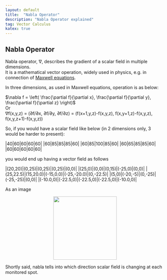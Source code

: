 ```yaml
---
layout: default
title:  "Nabla Operator"
description: "Nabla Operator explained"
tag: Vector Calculus
katex: true
---
```


## Nabla Operator

Nabla operator, $\nabla$, describes the gradient of a scalar field in multiple dimensions.  
It is a mathematical vector operation, widely used in physics, e.g. in connection of [Maxwell equations](../../../2022/04/28/maxwell-equations).

In three dimensions, as used in Maxwell equations, operation is as below:

$\nabla f = \left( \frac{\partial f}{\partial x}, \frac{\partial f}{\partial y}, \frac{\partial f}{\partial z} \right)$  
Or  
∇f(x,y,z) = (∂f/∂x, ∂f/∂y, ∂f/∂z)
       = (f(x+1,y,z)-f(x,y,z), f(x,y+1,z)-f(x,y,z), f(x,y,z+1)-f(x,y,z))

So, if you would have a scalar field like below (in 2 dimensions only, 3 would be harder to present):  

|40|60|60|60|60|
|60|85|85|85|60|
|60|85|100|85|60|
|60|65|85|85|60|
|60|60|60|60|60|

you would end up having a vector field as follows

|(20,20)|(0,25)|(0,25)|(0,25)|(0,0)|
|(25,0)|(0,0)|(0,15)|(-25,0)|(0,0)|
|(25,22.5)|(15,20.0)|(-15,0.0)|(-25,-20.0)|(0,-22.5)|
|(5,0)|(-20,-5)|(0,-25)|(-25,-25)|(0,0)|
|(-10.0,0)|(-22.5,0)|(-22.5,0)|(-22.5,0)|(-10.0,0)|

As an image  

<p style="text-align:center;">
<img src="../../../img/2023-01-06-nabla-operator/vfield.png" width="200" height="200"/>
</p>


Shortly said, nabla tells into which direction scalar field is changing at each monitored spot.


